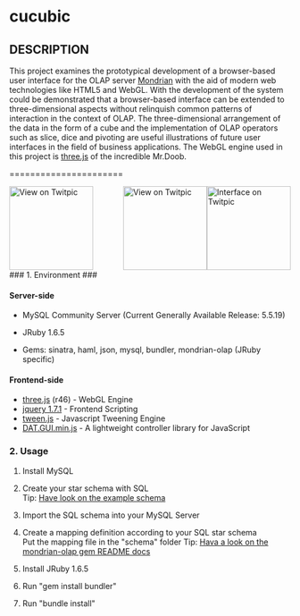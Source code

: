 cucubic
=======

DESCRIPTION
-----------

This project examines the prototypical development of a browser-based user interface
for the OLAP server [Mondrian](http://mondrian.pentaho.com) with the aid of modern web technologies like HTML5 and
WebGL. With the development of the system could be demonstrated that a browser-based
interface can be extended to three-dimensional aspects without relinquish common patterns
of interaction in the context of OLAP. The three-dimensional arrangement of the data in the
form of a cube and the implementation of OLAP operators such as slice, dice and pivoting are
useful illustrations of future user interfaces in the field of business applications. The WebGL engine
used in this project is [three.js](https://github.com/mrdoob/three.js/) of the incredible Mr.Doob.

======================

<div>
<a style="float:right" href="http://twitpic.com/88vmxy" title="Interface on Twitpic"><img src="http://twitpic.com/show/thumb/88vmxy.png" width="150" height="150" alt="Interface on Twitpic"></a>
<a style="float:right" href="http://twitpic.com/88vnro" title="View on Twitpic"><img src="http://twitpic.com/show/thumb/88vnro.png" width="150" height="150" alt="View on Twitpic"></a>
<a href="http://twitpic.com/88voi3" title="View on Twitpic"><img src="http://twitpic.com/show/thumb/88voi3.png" width="150" height="150" alt="View on Twitpic"></a>
</div>
### 1. Environment ###

#### Server-side ####


- MySQL Community Server
(Current Generally Available Release: 5.5.19)

- JRuby 1.6.5
- Gems: sinatra,
        haml,
        json,
        mysql,
        bundler,
        mondrian-olap (JRuby specific)
  
#### Frontend-side ####

- [three.js](https://github.com/mrdoob/three.js/) (r46) - WebGL Engine
- [jquery 1.7.1](http://jquery.com/) - Frontend Scripting
- [tween.js](https://github.com/sole/tween.js/) - Javascript Tweening Engine
- [DAT.GUI.min.js](http://code.google.com/p/dat-gui/) - A lightweight controller library for JavaScript

### 2. Usage ###

1. Install MySQL
1. Create your star schema with SQL<br>
   Tip: [Have look on the example schema](https://github.com/roundrobin/cucubic/blob/master/SQL.txt)
2. Import the SQL schema into your MySQL Server
3. Create a mapping definition according to your SQL star schema<br>
   Put the mapping file in the "schema" folder
   Tip: [Hava a look on the mondrian-olap gem README docs](https://github.com/rsim/mondrian-olap/blob/master/README.md)

4. Install JRuby 1.6.5
5. Run "gem install bundler"
6. Run "bundle install"
